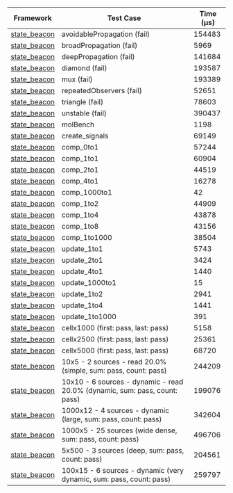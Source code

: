 | Framework | Test Case | Time (μs) |
| --- | --- | --- |
| [state_beacon](https://github.com/jinyus/dart_beacon) | avoidablePropagation (fail) | 154483 |
| [state_beacon](https://github.com/jinyus/dart_beacon) | broadPropagation (fail) | 5969 |
| [state_beacon](https://github.com/jinyus/dart_beacon) | deepPropagation (fail) | 141684 |
| [state_beacon](https://github.com/jinyus/dart_beacon) | diamond (fail) | 193587 |
| [state_beacon](https://github.com/jinyus/dart_beacon) | mux (fail) | 193389 |
| [state_beacon](https://github.com/jinyus/dart_beacon) | repeatedObservers (fail) | 52651 |
| [state_beacon](https://github.com/jinyus/dart_beacon) | triangle (fail) | 78603 |
| [state_beacon](https://github.com/jinyus/dart_beacon) | unstable (fail) | 390437 |
| [state_beacon](https://github.com/jinyus/dart_beacon) | molBench | 1198 |
| [state_beacon](https://github.com/jinyus/dart_beacon) | create_signals | 69149 |
| [state_beacon](https://github.com/jinyus/dart_beacon) | comp_0to1 | 57244 |
| [state_beacon](https://github.com/jinyus/dart_beacon) | comp_1to1 | 60904 |
| [state_beacon](https://github.com/jinyus/dart_beacon) | comp_2to1 | 44519 |
| [state_beacon](https://github.com/jinyus/dart_beacon) | comp_4to1 | 16278 |
| [state_beacon](https://github.com/jinyus/dart_beacon) | comp_1000to1 | 42 |
| [state_beacon](https://github.com/jinyus/dart_beacon) | comp_1to2 | 44909 |
| [state_beacon](https://github.com/jinyus/dart_beacon) | comp_1to4 | 43878 |
| [state_beacon](https://github.com/jinyus/dart_beacon) | comp_1to8 | 43156 |
| [state_beacon](https://github.com/jinyus/dart_beacon) | comp_1to1000 | 38504 |
| [state_beacon](https://github.com/jinyus/dart_beacon) | update_1to1 | 5743 |
| [state_beacon](https://github.com/jinyus/dart_beacon) | update_2to1 | 3424 |
| [state_beacon](https://github.com/jinyus/dart_beacon) | update_4to1 | 1440 |
| [state_beacon](https://github.com/jinyus/dart_beacon) | update_1000to1 | 15 |
| [state_beacon](https://github.com/jinyus/dart_beacon) | update_1to2 | 2941 |
| [state_beacon](https://github.com/jinyus/dart_beacon) | update_1to4 | 1441 |
| [state_beacon](https://github.com/jinyus/dart_beacon) | update_1to1000 | 391 |
| [state_beacon](https://github.com/jinyus/dart_beacon) | cellx1000 (first: pass, last: pass) | 5158 |
| [state_beacon](https://github.com/jinyus/dart_beacon) | cellx2500 (first: pass, last: pass) | 25361 |
| [state_beacon](https://github.com/jinyus/dart_beacon) | cellx5000 (first: pass, last: pass) | 68720 |
| [state_beacon](https://github.com/jinyus/dart_beacon) | 10x5 - 2 sources - read 20.0% (simple, sum: pass, count: pass) | 244209 |
| [state_beacon](https://github.com/jinyus/dart_beacon) | 10x10 - 6 sources - dynamic - read 20.0% (dynamic, sum: pass, count: pass) | 199076 |
| [state_beacon](https://github.com/jinyus/dart_beacon) | 1000x12 - 4 sources - dynamic (large, sum: pass, count: pass) | 342604 |
| [state_beacon](https://github.com/jinyus/dart_beacon) | 1000x5 - 25 sources (wide dense, sum: pass, count: pass) | 496706 |
| [state_beacon](https://github.com/jinyus/dart_beacon) | 5x500 - 3 sources (deep, sum: pass, count: pass) | 204561 |
| [state_beacon](https://github.com/jinyus/dart_beacon) | 100x15 - 6 sources - dynamic (very dynamic, sum: pass, count: pass) | 259797 |
